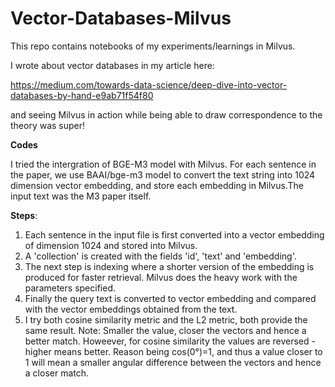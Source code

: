 # Vector-Databases-Milvus
This repo contains notebooks of my experiments/learnings in Milvus. 

I wrote about vector databases in my article here:

https://medium.com/towards-data-science/deep-dive-into-vector-databases-by-hand-e9ab71f54f80

and seeing Milvus in action while being able to draw correspondence to the theory was super!

**Codes**

I tried the intergration of BGE-M3 model with Milvus. For each sentence in the paper, we use BAAI/bge-m3 model to convert the text string into 1024 dimension vector embedding, and store each embedding in Milvus.The input text was the M3 paper itself.

**Steps**:
1. Each sentence in the input file is first converted into a vector embedding of dimension 1024 and stored into Milvus.
2. A 'collection' is created with the fields 'id', 'text' and 'embedding'.
3. The next step is indexing where a shorter version of the embedding is produced for faster retrieval. Milvus does the heavy work with the parameters specified.
4. Finally the query text is converted to vector embedding and compared with the vector embeddings obtained from the text.
5. I try both cosine similarity metric and the L2 metric, both provide the same result. Note: Smaller the value, closer the vectors and hence a better match. Howeever, for cosine similarity the values are reversed - higher means better. Reason being cos(0°)=1, and thus a value closer to 1 will mean a smaller angular difference between the vectors and hence a closer match.
